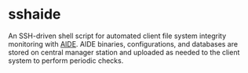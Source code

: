 # sshaide
An SSH-driven shell script for automated client file system integrity
monitoring with [AIDE](http://aide.sourceforge.net/).  AIDE binaries,
configurations, and databases are stored on central manager station
and uploaded as needed to the client system to perform periodic checks.
